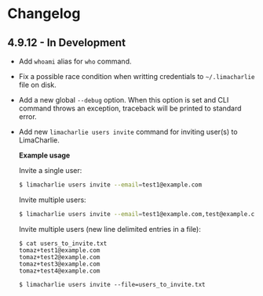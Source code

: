 # Changelog

## 4.9.12 - In Development

- Add `whoami` alias for `who` command.

- Fix a possible race condition when writting credentials to `~/.limacharlie` file on disk.

- Add a new global `--debug` option. When this option is set and CLI command throws
  an exception, traceback will be printed to standard error.

- Add new `limacharlie users invite` command for inviting user(s) to LimaCharlie.

  **Example usage**

  Invite a single user:
  
  ```bash
  $ limacharlie users invite --email=test1@example.com
  ```

  Invite multiple users:
  
  ```bash
  $ limacharlie users invite --email=test1@example.com,test@example.com
  ```

  Invite multiple users (new line delimited entries in a file):
  
  ```
  $ cat users_to_invite.txt
  tomaz+test1@example.com
  tomaz+test2@example.com
  tomaz+test3@example.com
  tomaz+test4@example.com

  $ limacharlie users invite --file=users_to_invite.txt
  ```
